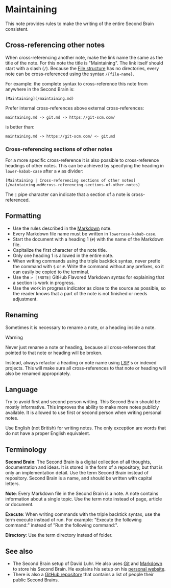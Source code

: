 # Maintaining

This note provides rules to make the writing of the entire Second Brain consistent.

## Cross-referencing other notes

When cross-referencing another note, make the link name the same as the title of the note.
For this note the title is "Maintaining".
The link itself should start with a slash (`/`).
Because the [File structure](/file-structure.md) has no directories, every note can be cross-referenced using the syntax `/{file-name}`.

For example: the complete syntax to cross-reference this note from anywhere in the Second Brain is: 

```
[Maintaining](/maintaining.md)
```

Prefer internal cross-references above external cross-references:

```
maintaining.md -> git.md -> https://git-scm.com/
```

is better than:

```
maintaining.md -> https://git-scm.com/ <- git.md
```

### Cross-referencing sections of other notes

For a more specific cross-reference it is also possible to cross-reference headings of other notes.
This can be achieved by specifying the heading in `lower-kabab-case` after a `#` as divider:

```
[Maintaining | Cross-referencing sections of other notes](/maintaining.md#cross-referencing-sections-of-other-notes)
```

The `|` pipe character can indicate that a section of a note is cross-referenced.

## Formatting

- Use the rules described in the [Markdown](/markdown.md) note.
- Every Markdown file name must be written in `lowercase-kabab-case`.
- Start the document with a heading 1 (`#`) with the name of the Markdown file.
- Capitalize the first character of the note title.
- Only one heading 1 is allowed in the entire note.
- When writing commands using the triple backtick syntax, never prefix the command with `$` or `#`.
  Write the command without any prefixes, so it can easily be copied to the terminal.
- Use the `> [!NOTE]` GitHub Flavored Markdown syntax for explaining that a section is work in progress.
- Use the work in progress indicator as close to the source as possible, so the reader knows that a part of the note is not finished or needs adjustment.

## Renaming

Sometimes it is necessary to rename a note, or a heading inside a note.

> [!WARNING]
> Never just rename a note or heading, because all cross-references that pointed to that note or heading will be broken.

Instead, always refactor a heading or note name using [LSP](https://microsoft.github.io/language-server-protocol/)'s or indexed projects.
This will make sure all cross-references to that note or heading will also be renamed appropriately.

## Language

Try to avoid first and second person writing.
This Second Brain should be mostly informative.
This improves the ability to make more notes publicly available.
It is allowed to use first or second person when writing personal notes.

Use English (not British) for writing notes.
The only exception are words that do not have a proper English equivalent.

## Terminology

**Second Brain**:
The Second Brain is a digital collection of all thoughts, documentation and ideas.
It is stored in the form of a repository, but that is only an implementation detail.
Use the term Second Brain instead of repository.
Second Brain is a name, and should be written with capital letters.

**Note**:
Every Markdown file in the Second Brain is a note.
A note contains information about a single topic.
Use the term note instead of page, article or document.

**Execute**:
When writing commands with the triple backtick syntax, use the term execute instead of run.
For example: "Execute the following command:" instead of "Run the following command:".

**Directory**:
Use the term directory instead of folder.

## See also

- The Second Brain setup of David Luhr.
  He also uses [Git](/git.md) and [Markdown](/markdown.md) to store his Second Brain.
  He explains his setup on his [personal website](https://luhr.co/blog/2023/04/21/my-custom-second-brain-setup-part-2-how-it-works/).
- There is also a [GitHub repository](https://github.com/KasperZutterman/Second-Brain) that contains a list of people their public Second Brains.
